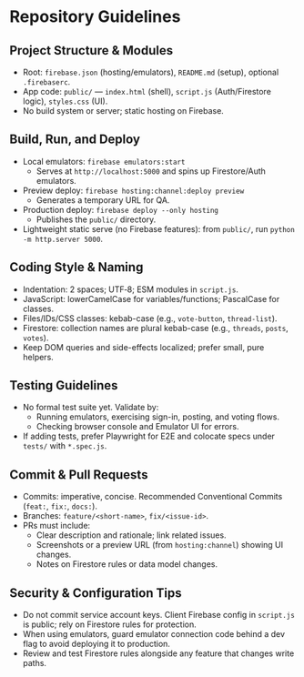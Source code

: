 # Repository Guidelines

## Project Structure & Modules
- Root: `firebase.json` (hosting/emulators), `README.md` (setup), optional `.firebaserc`.
- App code: `public/` — `index.html` (shell), `script.js` (Auth/Firestore logic), `styles.css` (UI).
- No build system or server; static hosting on Firebase.

## Build, Run, and Deploy
- Local emulators: `firebase emulators:start`
  - Serves at `http://localhost:5000` and spins up Firestore/Auth emulators.
- Preview deploy: `firebase hosting:channel:deploy preview`
  - Generates a temporary URL for QA.
- Production deploy: `firebase deploy --only hosting`
  - Publishes the `public/` directory.
- Lightweight static serve (no Firebase features): from `public/`, run `python -m http.server 5000`.

## Coding Style & Naming
- Indentation: 2 spaces; UTF‑8; ESM modules in `script.js`.
- JavaScript: lowerCamelCase for variables/functions; PascalCase for classes.
- Files/IDs/CSS classes: kebab-case (e.g., `vote-button`, `thread-list`).
- Firestore: collection names are plural kebab-case (e.g., `threads`, `posts`, `votes`).
- Keep DOM queries and side-effects localized; prefer small, pure helpers.

## Testing Guidelines
- No formal test suite yet. Validate by:
  - Running emulators, exercising sign-in, posting, and voting flows.
  - Checking browser console and Emulator UI for errors.
- If adding tests, prefer Playwright for E2E and colocate specs under `tests/` with `*.spec.js`.

## Commit & Pull Requests
- Commits: imperative, concise. Recommended Conventional Commits (`feat:`, `fix:`, `docs:`).
- Branches: `feature/<short-name>`, `fix/<issue-id>`.
- PRs must include:
  - Clear description and rationale; link related issues.
  - Screenshots or a preview URL (from `hosting:channel`) showing UI changes.
  - Notes on Firestore rules or data model changes.

## Security & Configuration Tips
- Do not commit service account keys. Client Firebase config in `script.js` is public; rely on Firestore rules for protection.
- When using emulators, guard emulator connection code behind a dev flag to avoid deploying it to production.
- Review and test Firestore rules alongside any feature that changes write paths.


